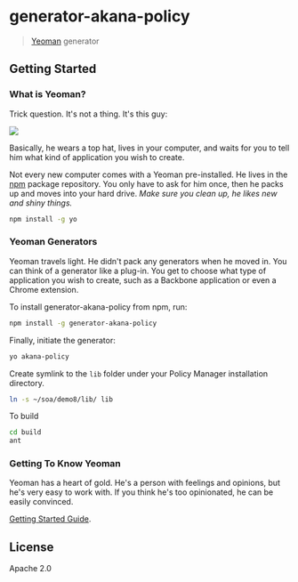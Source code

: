 # generator-akana-policy

> [Yeoman](http://yeoman.io) generator


## Getting Started

### What is Yeoman?

Trick question. It's not a thing. It's this guy:

![](http://i.imgur.com/JHaAlBJ.png)

Basically, he wears a top hat, lives in your computer, and waits for you to tell him what kind of application you wish to create.

Not every new computer comes with a Yeoman pre-installed. He lives in the [npm](https://npmjs.org) package repository. You only have to ask for him once, then he packs up and moves into your hard drive. *Make sure you clean up, he likes new and shiny things.*

```bash
npm install -g yo
```

### Yeoman Generators

Yeoman travels light. He didn't pack any generators when he moved in. You can think of a generator like a plug-in. You get to choose what type of application you wish to create, such as a Backbone application or even a Chrome extension.

To install generator-akana-policy from npm, run:

```bash
npm install -g generator-akana-policy
```

Finally, initiate the generator:

```bash
yo akana-policy
```

Create symlink to the `lib` folder under your Policy Manager installation directory.

```bash
ln -s ~/soa/demo8/lib/ lib
```

To build

```bash
cd build
ant
```

### Getting To Know Yeoman

Yeoman has a heart of gold. He's a person with feelings and opinions, but he's very easy to work with. If you think he's too opinionated, he can be easily convinced.

[Getting Started Guide](https://github.com/yeoman/yeoman/wiki/Getting-Started).


## License
Apache 2.0
